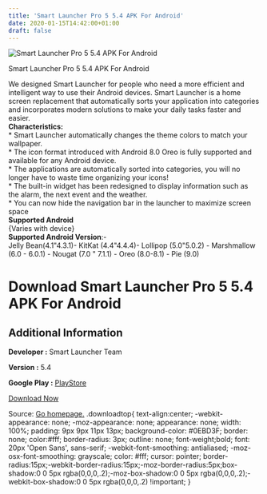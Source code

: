 ```yaml
---
title: 'Smart Launcher Pro 5 5.4 APK For Android'
date: 2020-01-15T14:42:00+01:00
draft: false
---
```


![Smart Launcher Pro 5 5.4 APK For Android](https://i1.wp.com/apkhome.net/wp-content/uploads/2020/01/Smart-Launcher-Pro-5-5.4.png "Smart Launcher Pro 5 5.4 APK For Android")

  

Smart Launcher Pro 5 5.4 APK For Android

We designed Smart Launcher for people who need a more efficient and intelligent way to use their Android devices. Smart Launcher is a home screen replacement that automatically sorts your application into categories and incorporates modern solutions to make your daily tasks faster and easier.  
**Characteristics:**  
\* Smart Launcher automatically changes the theme colors to match your wallpaper.  
\* The icon format introduced with Android 8.0 Oreo is fully supported and available for any Android device.  
\* The applications are automatically sorted into categories, you will no longer have to waste time organizing your icons!  
\* The built-in widget has been redesigned to display information such as the alarm, the next event and the weather.  
\* You can now hide the navigation bar in the launcher to maximize screen space  
**Supported Android**  
{Varies with device}  
**Supported Android Version**:-  
Jelly Bean(4.1"4.3.1)- KitKat (4.4"4.4.4)- Lollipop (5.0"5.0.2) - Marshmallow (6.0 - 6.0.1) - Nougat (7.0 " 7.1.1) - Oreo (8.0-8.1) - Pie (9.0)

Download Smart Launcher Pro 5 5.4 APK For Android
=================================================

Additional Information
----------------------

**Developer :** Smart Launcher Team

**Version :** 5.4

**Google Play :** [PlayStore](https://play.google.com/store/apps/details?id=ginlemon.flowerfree)

  

[Download Now](https://store4app.co/post/smart-launcher-pro-5-5-4-apk-for-android_1579095019)

  
Source: [Go homepage.](https://store4app.co/post/smart-launcher-pro-5-5-4-apk-for-android_1579095019) .downloadtop{ text-align:center; -webkit-appearance: none; -moz-appearance: none; appearance: none; width: 100%; padding: 9px 9px 11px 13px; background-color: #0EBD3F; border: none; color:#fff; border-radius: 3px; outline: none; font-weight;bold; font: 20px 'Open Sans', sans-serif; -webkit-font-smoothing: antialiased; -moz-osx-font-smoothing: grayscale; color: #fff; cursor: pointer; border-radius:15px;-webkit-border-radius:15px;-moz-border-radius:5px;box-shadow:0 0 5px rgba(0,0,0,.2);-moz-box-shadow:0 0 5px rgba(0,0,0,.2);-webkit-box-shadow:0 0 5px rgba(0,0,0,.2) !important; }